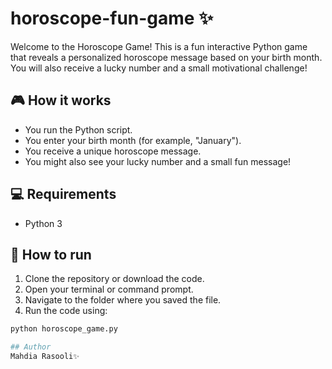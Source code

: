 # horoscope-fun-game ✨
Welcome to the Horoscope Game! This is a fun interactive Python game that reveals a personalized horoscope message based on your birth month. You will also receive a lucky number and a small motivational challenge!

## 🎮 How it works
- You run the Python script.
- You enter your birth month (for example, "January").
- You receive a unique horoscope message.
- You might also see your lucky number and a small fun message!

## 💻 Requirements
- Python 3

## 🚀 How to run
1. Clone the repository or download the code.
2. Open your terminal or command prompt.
3. Navigate to the folder where you saved the file.
4. Run the code using:
   
```bash
python horoscope_game.py

## Author
Mahdia Rasooli✨

